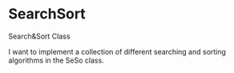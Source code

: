 # SearchSort
Search&amp;Sort Class

I want to implement a collection of 
different searching and sorting
algorithms in the SeSo class.
